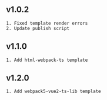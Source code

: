 ## v1.0.2

```
1. Fixed template render errors
2. Update publish script
```

## v1.1.0

```
1. Add html-webpack-ts template
```

## v1.2.0

```
1. Add webpack5-vue2-ts-lib template
```
